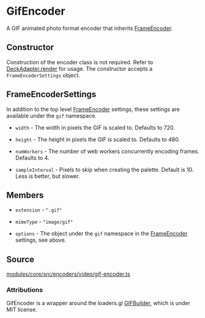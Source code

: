 # GifEncoder

A GIF animated photo format encoder that inherits [FrameEncoder](/docs/api-reference/encoder/frame-encoder).

## Constructor

Construction of the encoder class is not required. Refer to [DeckAdapter.render](/docs/api-reference/deck-adapter#render) for usage. The constructor accepts a `FrameEncoderSettings` object.

## FrameEncoderSettings

In addition to the top level [FrameEncoder](/docs/api-reference/encoder/frame-encoder) settings, these settings are available under the `gif` namespace.

* `width` - The width in pixels the GIF is scaled to. Defaults to 720.

* `height` - The height in pixels the GIF is scaled to. Defaults to 480.

* `numWorkers` - The number of web workers concurrently encoding frames. Defaults to 4.

* `sampleInterval` - Pixels to skip when creating the palette. Default is 10. Less is better, but slower.


## Members

* `extension` - `".gif"`

* `mimeType` - `"image/gif"`

* `options` - The object under the `gif` namespace in the [FrameEncoder](/docs/api-reference/encoder/frame-encoder) settings, see above.

## Source

[modules/core/src/encoders/video/gif-encoder.ts](https://github.com/visgl/hubble.gl/blob/master/modules/core/src/encoders/video/gif-encoder.ts)

### Attributions

GifEncoder is a wrapper around the loaders.gl [GIFBuilder](https://loaders.gl/modules/video/docs/api-reference/gif-builder), which is under MIT license.